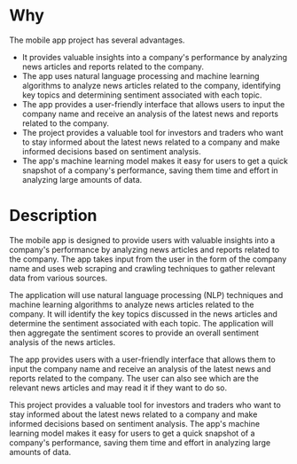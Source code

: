 
# Why
The mobile app project has several advantages.
- It provides valuable insights into a company's performance by analyzing news articles and reports related to the company. 
- The app uses natural language processing and machine learning algorithms to analyze news articles related to the company, identifying key topics and determining sentiment associated with each topic. 
- The app provides a user-friendly interface that allows users to input the company name and receive an analysis of the latest news and reports related to the company. 
- The project provides a valuable tool for investors and traders who want to stay informed about the latest news related to a company and make informed decisions based on sentiment analysis. 
- The app's machine learning model makes it easy for users to get a quick snapshot of a company's performance, saving them time and effort in analyzing large amounts of data.

# Description
The mobile app is designed to provide users with valuable insights into a company's performance by analyzing news articles and reports related to the company. The app takes input from the user in the form of the company name and uses web scraping and crawling techniques to gather relevant data from various sources.

The application will use natural language processing (NLP) techniques and machine learning algorithms to analyze news articles related to the company. It will identify the key topics discussed in the news articles and determine the sentiment associated with each topic. The application will then aggregate the sentiment scores to provide an overall sentiment analysis of the news articles.

The app provides users with a user-friendly interface that allows them to input the company name and receive an analysis of the latest news and reports related to the company. The user can also see which are the relevant news articles and may read it if they want to do so.

This project provides a valuable tool for investors and traders who want to stay informed about the latest news related to a company and make informed decisions based on sentiment analysis. The app's machine learning model makes it easy for users to get a quick snapshot of a company's performance, saving them time and effort in analyzing large amounts of data.
